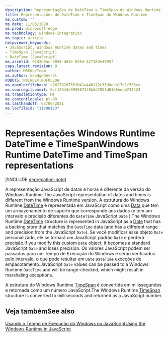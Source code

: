 ```yaml
---
description: Representações de DateTime e TimeSpan do Windows Runtime
title: Representações de DateTime e TimeSpan do Windows Runtime
ms.custom: ''
ms.date: 11/03/2020
ms.prod: microsoft-edge
ms.technology: windows-integration
ms.topic: article
helpviewer_keywords:
- JavaScript, Windows Runtime dates and times
- TimeSpan [JavaScript]
- DateTime [JavaScript]
ms.assetid: 9743e9ac-9054-463e-8264-427183e4905f
caps.latest.revision: 9
author: MSEdgeTeam
ms.author: msedgedevrel
ROBOTS: NOINDEX,NOFOLLOW
ms.openlocfilehash: c2627826755f041a440112c3390ecb17d1f703ce
ms.sourcegitcommit: 6cf12643e9959873f8b5d785fd6158eeab74f424
ms.translationtype: MT
ms.contentlocale: pt-BR
ms.lasthandoff: 03/06/2021
ms.locfileid: "11398123"
---
```

# <a name="windows-runtime-datetime-and-timespan-representations"></a><span data-ttu-id="5789b-103">Representações Windows Runtime DateTime e TimeSpan</span><span class="sxs-lookup"><span data-stu-id="5789b-103">Windows Runtime DateTime and TimeSpan representations</span></span>  

[!INCLUDE [deprecation-note](../includes/legacy-edge-note.md)]  

<span data-ttu-id="5789b-104">A representação JavaScript de datas e horas é diferente da versão do Windows Runtime.</span><span class="sxs-lookup"><span data-stu-id="5789b-104">The JavaScript representation of dates and times is different from the Windows Runtime version.</span></span>  <span data-ttu-id="5789b-105">A estrutura do Windows Runtime [DateTime][UwpWindowsFoundationDatetime] é representada em JavaScript como uma [Data][MDNDate] que tem um armazenamento de suporte que corresponde aos dados \(e tem um intervalo e precisão diferentes do `DateTime` JavaScript `Date` \).</span><span class="sxs-lookup"><span data-stu-id="5789b-105">The Windows Runtime [DateTime][UwpWindowsFoundationDatetime] structure is represented in JavaScript as a [Date][MDNDate] that has a backing store that matches the `DateTime` data \(and has a different range and precision from the JavaScript `Date`\).</span></span>  <span data-ttu-id="5789b-106">Se você modificar esse objeto `Date` personalizado, ele se tornará um JavaScript padrão `Date` e perderá precisão.</span><span class="sxs-lookup"><span data-stu-id="5789b-106">If you modify this custom `Date` object, it becomes a standard JavaScript `Date` and loses precision.</span></span>  <span data-ttu-id="5789b-107">Os valores JavaScript podem ser passados para um Tempo de Execução do Windows e serão verificados pelo intervalo, o que pode resultar em `Date` `DateTime` exceções de empacotamento.</span><span class="sxs-lookup"><span data-stu-id="5789b-107">JavaScript `Date` values can be passed to a Windows Runtime `DateTime` and will be range-checked, which might result in marshaling exceptions.</span></span>  

<span data-ttu-id="5789b-108">A estrutura do Windows Runtime [TimeSpan][UwpWindowsFoundationTimespan] é convertida em milissegundos e retornada como um número JavaScript.</span><span class="sxs-lookup"><span data-stu-id="5789b-108">The Windows Runtime [TimeSpan][UwpWindowsFoundationTimespan] structure is converted to milliseconds and returned as a JavaScript number.</span></span>  

## <a name="see-also"></a><span data-ttu-id="5789b-109">Veja também</span><span class="sxs-lookup"><span data-stu-id="5789b-109">See also</span></span>  

[<span data-ttu-id="5789b-110">Usando o Tempo de Execução do Windows no JavaScript</span><span class="sxs-lookup"><span data-stu-id="5789b-110">Using the Windows Runtime in JavaScript</span></span>][WindowsRuntimeJavascript]  

<!-- links -->  

[WindowsRuntimeJavascript]: ./using-the-windows-runtime-in-javascript.md "Usando o Tempo de Execução do Windows no JavaScript | Microsoft Docs"  

[UwpWindowsFoundationDatetime]: /uwp/api/Windows.Foundation.DateTime "Estrutura do DateTime | Microsoft Docs"  
[UwpWindowsFoundationTimespan]: /uwp/api/windows.foundation.timespan "TimeSpan Struct | Microsoft Docs"  

[MDNDate]: https://developer.mozilla.org/docs/Web/JavaScript/Reference/Global_Objects/Date "Data | MDN"  
